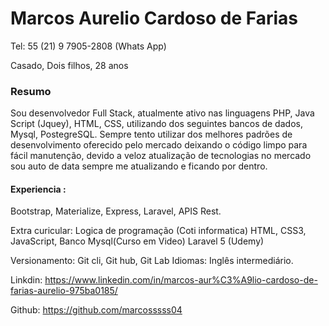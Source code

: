 <h1>Marcos Aurelio Cardoso de Farias</h1>




Tel: 55 (21) 9 7905-2808 (Whats App)
    
Casado, Dois filhos, 28 anos


<h3>Resumo</h3>
Sou desenvolvedor Full Stack, atualmente ativo nas linguagens PHP, Java Script (Jquey), HTML, CSS, utilizando dos seguintes bancos de dados, Mysql, PostegreSQL. Sempre tento utilizar dos melhores padrões de desenvolvimento oferecido pelo mercado deixando o código limpo para fácil manutenção, devido a veloz atualização de tecnologias no mercado sou auto de data sempre me atualizando e ficando por dentro.


<h4>Experiencia :</h4>
Bootstrap, Materialize, Express, Laravel, APIS Rest.


Extra curicular:
Logica de programação (Coti informatica) 
HTML, CSS3, JavaScript, Banco Mysql(Curso em Video)
Laravel 5 (Udemy)

Versionamento:
Git cli,
Git hub,
Git Lab
Idiomas:
Inglês intermediário. 



Linkdin: https://www.linkedin.com/in/marcos-aur%C3%A9lio-cardoso-de-farias-aurelio-975ba0185/ 

Github:
https://github.com/marcosssss04
